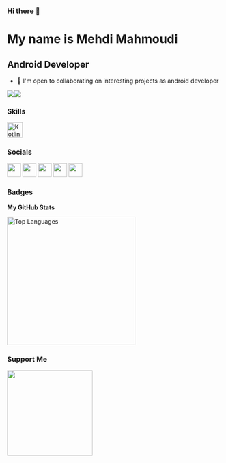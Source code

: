 ### Hi there 👋

My name is Mehdi Mahmoudi
===============================

Android Developer
-----------------------------

*   🤝  I'm open to collaborating on interesting projects as android developer

<a href="https://www.twitter.com/immehdi75" target="_blank" rel="noreferrer"><img
                  src="https://img.shields.io/twitter/follow/immehdi75?logo=twitter&style=for-the-badge&color=0891b2&labelColor=1c1917"
                /></a><a href="https://www.github.com/mehdimahmoudi1" target="_blank" rel="noreferrer"><img
                  src="https://img.shields.io/github/followers/mehdimahmoudi1?logo=github&style=for-the-badge&color=0891b2&labelColor=1c1917" /></a>
                  
### Skills
<p align="left">
  <a href="https://kotlinlang.org/" target="_blank" rel="noreferrer"><img src="https://raw.githubusercontent.com/danielcranney/readme-generator/main/public/icons/skills/kotlin-colored.svg" width="36" height="36" alt="Kotlin" /></a>
</p>
                    
### Socials
                  
<p align="left">
    <a href="https://www.instagram.com/jetlearn1" target="_blank" rel="noreferrer"><img src="https://raw.githubusercontent.com/danielcranney/readme-generator/main/public/icons/socials/instagram.svg" width="32" height="32" /></a>
<a href="https://www.github.com/mehdimahmoudi1" target="_blank" rel="noreferrer"><img src="https://raw.githubusercontent.com/danielcranney/readme-generator/main/public/icons/socials/github-dark.svg" width="32" height="32" /></a>
  <a href="https://jetlearn1.com" target="_blank" rel="noreferrer"><img src="https://raw.githubusercontent.com/danielcranney/readme-generator/main/public/icons/socials/hashnode.svg" width="32" height="32" /></a>
  <a href="https://www.linkedin.com/in/mehdimahmoudi" target="_blank" rel="noreferrer"><img src="https://raw.githubusercontent.com/danielcranney/readme-generator/main/public/icons/socials/linkedin.svg" width="32" height="32" /></a>
  <a href="https://www.twitter.com/immehdi75" target="_blank" rel="noreferrer"><img src="https://raw.githubusercontent.com/danielcranney/readme-generator/main/public/icons/socials/twitter.svg" width="32" height="32" /></a></p>

### Badges

<b>My GitHub Stats</b>

<a href="https://github.com/mehdimahmoudi1" align="left"><img width="300" src="https://github-readme-stats.vercel.app/api/top-langs/?username=badrnezhad&langs_count=10&title_color=0891b2&text_color=ffffff&icon_color=0891b2&bg_color=1c1917&hide_border=true&locale=en&custom_title=Top%20%Languages" alt="Top Languages" /></a>
### Support Me
<a href="https://www.buymeacoffee.com/mehdimahmoudi1"><img src="https://cdn.buymeacoffee.com/buttons/v2/default-yellow.png" width="200" /></a>
